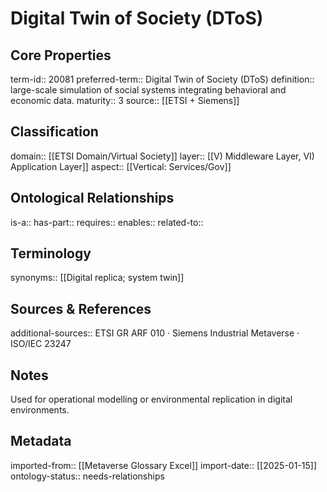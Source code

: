 # Digital Twin of Society (DToS)

## Core Properties
term-id:: 20081
preferred-term:: Digital Twin of Society (DToS)
definition:: large-scale simulation of social systems integrating behavioral and economic data.
maturity:: 3
source:: [[ETSI + Siemens]]

## Classification
domain:: [[ETSI Domain/Virtual Society]]
layer:: [[V) Middleware Layer, VI) Application Layer]]
aspect:: [[Vertical: Services/Gov]]

## Ontological Relationships
is-a:: 
has-part:: 
requires:: 
enables:: 
related-to:: 

## Terminology
synonyms:: [[Digital replica; system twin]]

## Sources & References
additional-sources:: ETSI GR ARF 010 · Siemens Industrial Metaverse · ISO/IEC 23247

## Notes
Used for operational modelling or environmental replication in digital environments.

## Metadata
imported-from:: [[Metaverse Glossary Excel]]
import-date:: [[2025-01-15]]
ontology-status:: needs-relationships